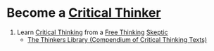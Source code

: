 # Become a [Critical Thinker](https://en.wikipedia.org/wiki/Category:Critical_thinking_skills)

1. Learn [Critical Thinking](https://en.wikipedia.org/wiki/Category:Critical_thinking) from a [Free Thinking](https://en.wikipedia.org/wiki/Category:Freethought) [Skeptic](https://en.wikipedia.org/wiki/Category:Skepticism)
    - [The Thinkers Library (Compendium of Critical Thinking Texts)](https://en.wikipedia.org/wiki/Thinker%27s_Library)